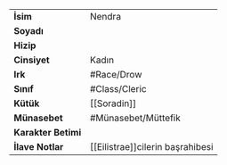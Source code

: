 |  |  |  
|---|---|  
| **İsim** | Nendra|  
| **Soyadı** | |  
| **Hizip** | |  
| **Cinsiyet** | Kadın|  
| **Irk** | #Race/Drow|  
| **Sınıf** | #Class/Cleric|  
| **Kütük** | [[Soradin]]|  
| **Münasebet** | #Münasebet/Müttefik|  
| **Karakter Betimi** | |  
| **İlave Notlar** | [[Eilistrae]]cilerin başrahibesi|  
